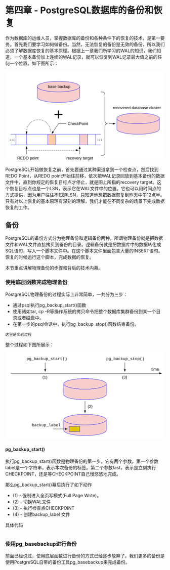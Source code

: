 # 第四章 - PostgreSQL数据库的备份和恢复

作为数据库的运维人员，掌握数据库的备份和各种条件下的恢复的技术，是第一要务。首先我们要学习如何做备份。当然，无法恢复的备份是无效的备份，所以我们必须了解数据库恢复的基本原理。根据上一章我们所学习的WAL的知识，我们知道，一个基本备份加上连续的WAL记录，就可以恢复到WAL记录最大值之前的任何一个位置。如下图所示：

![](d0030.svg)

PostgreSQL开始做恢复之前，首先要通过某种渠道拿到一个检查点，然后找到REDO Point，从REDO point开始往前移，依次把WAL记录回放到基本备份的数据文件中，直到你规定的恢复目标点才停止，就是图上所指的recovery target。这个恢复目标点也是一个LSN，表示它在WAL文件中的位置。它也可以用时间点的方式提供，因为用户往往不知道LSN，只知道他想把数据恢复到昨天中午12点半。只有对以上恢复的基本原理有深刻的理解，我们才能在不同复杂的场景下完成数据恢复的工作。

## 备份

PostgreSQL的备份方式分为物理备份和逻辑备份两种。所谓物理备份就是把数据文件和WAL文件直接拷贝到备份的目录。逻辑备份就是把数据库中的数据转化成SQL语句，写入一个脚本文件中。在这个脚本文件里面包含大量的INSERT语句。恢复的时候运行这个脚本，完成数据的恢复。

本节重点讲解物理备份的步骤和背后的技术内幕。

### 使用底层函数完成物理备份

PostgreSQL物理备份的过程实际上非常简单，一共分为三步：
- 通过psql执行pg_backup_start()函数
- 使用诸如tar, cp -R等操作系统的拷贝命令把整个数据库集群备份到某一个目录或者磁盘中。
- 在第一步的psql会话中，执行pg_backup_stop()函数结束备份。

```
这里是实验过程
```
整个过程如下图所展示：

![](d0036.svg)

#### pg_backup_start()

执行pg_backup_start()函数是物理备份的第一步。它有两个参数。第一个参数label是一个字符串，表示本次备份的标签。第二个参数fast，表示是立刻执行CHECKPOINT，还是等CHECKPOINT自己慢悠悠地完成。

那么pg_backup_start()幕后执行了如下动作
- (1) - 强制进入全页写模式(Full Page Write)。
- (2) - 切换WAL文件
- (3) - 执行检查点CHECKPOINT
- (4) - 创建backup_label 文件

具体代码
```c
```

### 使用pg_basebackup进行备份

前面已经说过，使用底层函数进行备份的方式已经逐步放弃了。我们更多的备份是使用PostgreSQL自带的备份工具pg_basebackup来完成备份。


